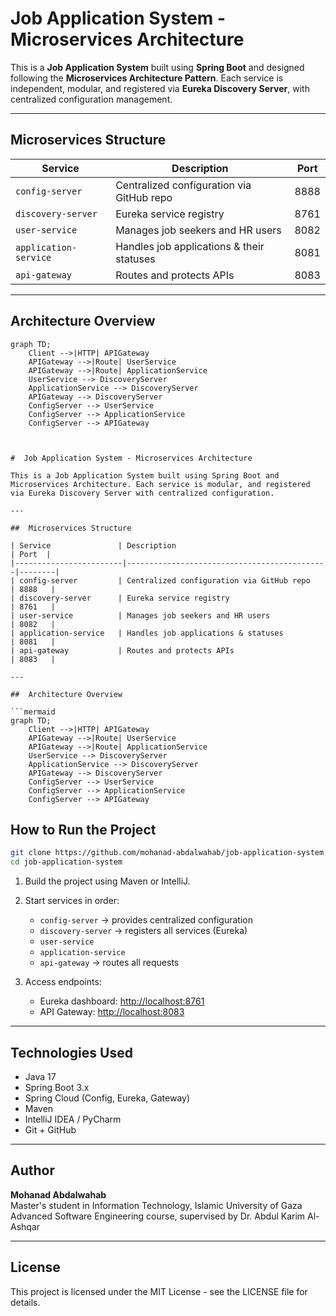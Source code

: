 #   Job Application System - Microservices Architecture

This is a **Job Application System** built using **Spring Boot** and designed following the **Microservices Architecture Pattern**. Each service is independent, modular, and registered via **Eureka Discovery Server**, with centralized configuration management.

---

##   Microservices Structure

| Service              | Description                                | Port  |
|----------------------|--------------------------------------------|--------|
| `config-server`      | Centralized configuration via GitHub repo  | 8888   |
| `discovery-server`   | Eureka service registry                    | 8761   |
| `user-service`       | Manages job seekers and HR users           | 8082   |
| `application-service`| Handles job applications & their statuses | 8081   |
| `api-gateway`        | Routes and protects APIs                   | 8083   |

---

##   Architecture Overview


```mermaid
graph TD;
    Client -->|HTTP| APIGateway
    APIGateway -->|Route| UserService
    APIGateway -->|Route| ApplicationService
    UserService --> DiscoveryServer
    ApplicationService --> DiscoveryServer
    APIGateway --> DiscoveryServer
    ConfigServer --> UserService
    ConfigServer --> ApplicationService
    ConfigServer --> APIGateway



#  Job Application System - Microservices Architecture

This is a Job Application System built using Spring Boot and Microservices Architecture. Each service is modular, and registered via Eureka Discovery Server with centralized configuration.

---

##  Microservices Structure

| Service               | Description                                 | Port  |
|------------------------|---------------------------------------------|--------|
| config-server         | Centralized configuration via GitHub repo   | 8888   |
| discovery-server      | Eureka service registry                     | 8761   |
| user-service          | Manages job seekers and HR users            | 8082   |
| application-service   | Handles job applications & statuses         | 8081   |
| api-gateway           | Routes and protects APIs                    | 8083   |

---

##  Architecture Overview

```mermaid
graph TD;
    Client -->|HTTP| APIGateway
    APIGateway -->|Route| UserService
    APIGateway -->|Route| ApplicationService
    UserService --> DiscoveryServer
    ApplicationService --> DiscoveryServer
    APIGateway --> DiscoveryServer
    ConfigServer --> UserService
    ConfigServer --> ApplicationService
    ConfigServer --> APIGateway
```

##  How to Run the Project

```bash
git clone https://github.com/mohanad-abdalwahab/job-application-system.git  
cd job-application-system  
```

1. Build the project using Maven or IntelliJ.

2. Start services in order:

   - `config-server` → provides centralized configuration  
   - `discovery-server` → registers all services (Eureka)  
   - `user-service`  
   - `application-service`  
   - `api-gateway` → routes all requests  

3. Access endpoints:

   - Eureka dashboard: [http://localhost:8761](http://localhost:8761)  
   - API Gateway: [http://localhost:8083](http://localhost:8083)

---

##  Technologies Used

- Java 17  
- Spring Boot 3.x  
- Spring Cloud (Config, Eureka, Gateway)  
- Maven  
- IntelliJ IDEA / PyCharm  
- Git + GitHub

---

##  Author

**Mohanad Abdalwahab**  
Master's student in Information Technology, Islamic University of Gaza  
Advanced Software Engineering course, supervised by Dr. Abdul Karim Al-Ashqar

---

##  License

This project is licensed under the MIT License - see the LICENSE file for details.



